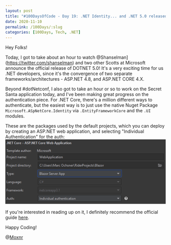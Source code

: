 ```yaml
---
layout: post
title: "#100DaysOfCode - Day 19: .NET Identity... and .NET 5.0 released in #dotNETConf"
date: 2020-11-10
permalink: /100Days/:slug
categories: [100Days, Tech, .NET]
---
```


Hey Folks!

Today, I got to take about an hour to watch @Shanselman](https://twitter.com/shanselman) and two other Scotts at Microsoft announce the official release of DOTNET 5.0! It's a very exciting time for us .NET developers, since it's the convergence of two separate frameworks/architectures - ASP.NET 4.8, and ASP.NET CORE 4.X.

Beyond #dotNetconf, I also got to take an hour or so to work on the Secret Santa application today, and I've been making great progress on the authentication piece. For .NET Core, there's a million different ways to authenticate, but the easiest way is to just use the native Nuget Package `Microsoft.ASpNetCore.Identity` via `.EntityFrameworkCore` and the `.UI` modules. 

These are the packages used by the default projects, which you can deploy by creating an ASP.NET web application, and selecting "Individual Authentication" for the auth:
![](/assets/img/2020-11-10-21-31-20.png)

If you're interested in reading up on it, I definitely recommend the official guide [here](https://docs.microsoft.com/en-us/aspnet/core/security/authentication/identity?view=aspnetcore-5.0&tabs=visual-studio).

Happy Coding!

@[Moxnr](https://twitter.com/moxnr)
